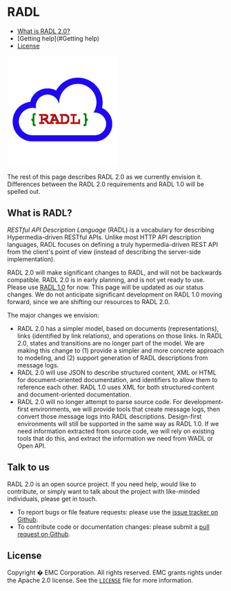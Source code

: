 # RADL

* [What is RADL 2.0?](#What_is_RADL)
* [Getting help](#Getting help)
* [License](#License)

![logo](logo.png "Logo")


The rest of this page describes RADL 2.0 as we currently envision it. Differences between the RADL 2.0 requirements and RADL 1.0 will be spelled out.  

## <a name="What_is_RADL"/> What is RADL? ##

*RESTful API Description Language* (RADL) is a vocabulary for describing Hypermedia-driven RESTful APIs.  Unlike most HTTP API description languages, RADL focuses on defining a truly hypermedia-driven REST API from the client's point of view (instead of describing the server-side implementation).

RADL 2.0 will make significant changes to RADL, and will not be backwards compatible.  RADL 2.0 is in early planning, and is not yet ready to use.  Please use [RADL 1.0](https://github.com/restful-api-description-language/RADL/) for now.  This page will be updated
as our status changes.  We do not anticipate significant development on RADL 1.0 moving forward, since we are shifting our resources to RADL 2.0.

The major changes we envision:

* RADL 2.0 has a simpler model, based on documents (representations), links (identified by link relations), and operations on those links. In RADL 2.0, states and transitions are no longer part of the model.  We are making this change to (1) provide a simpler and more concrete approach to modeling, and (2) support generation of RADL descriptions from message logs.
* RADL 2.0 will use JSON to describe structured content, XML or HTML for document-oriented documentation, and identifiers to allow them to reference each other.  RADL 1.0 uses XML for both structured content and document-oriented documentation.
* RADL 2.0 will no longer attempt to parse source code. For development-first environments, we will provide tools that create message logs, then convert those message logs into RADL descriptions. Design-first environments will still be supported in the same way as RADL 1.0. If we need information extracted from source code, we will rely on existing tools that do this, and extract the information we need from WADL or Open API.

## Talk to us ##

RADL 2.0 is an open source project. If you need help, would like to contribute, or simply
want to talk about the project with like-minded individuals, please get in touch.

* To report bugs or file feature requests: please use the [issue tracker on Github](https://github.com/restful-api-description-language/RADL-2.0/issues).
* To contribute code or documentation changes: please submit a [pull request on Github](https://github.com/restful-api-description-language/RADL-2.0/pulls).


## <a name="License"/> License ##

Copyright � EMC Corporation. All rights reserved. EMC grants rights under the Apache 2.0 license.
See the [`LICENSE`](https://raw.githubusercontent.com/restful-api-description-language/RADL/master/LICENSE) file for more information.

